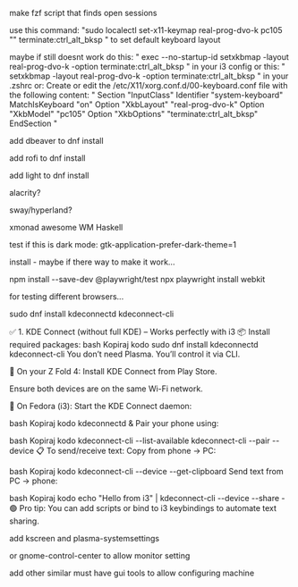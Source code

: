make fzf script that finds open sessions

use this command: "sudo localectl set-x11-keymap real-prog-dvo-k pc105 "" terminate:ctrl_alt_bksp
"
to set default keyboard layout

maybe if still doesnt work do this: "
exec --no-startup-id setxkbmap -layout real-prog-dvo-k -option terminate:ctrl_alt_bksp
"
in your i3 config
or this: "
setxkbmap -layout real-prog-dvo-k -option terminate:ctrl_alt_bksp
"
in your .zshrc
or:
Create or edit the /etc/X11/xorg.conf.d/00-keyboard.conf file with the following content:
"
Section "InputClass"
    Identifier "system-keyboard"
    MatchIsKeyboard "on"
    Option "XkbLayout" "real-prog-dvo-k"
    Option "XkbModel" "pc105"
    Option "XkbOptions" "terminate:ctrl_alt_bksp"
EndSection
"

add dbeaver to dnf install

add rofi to dnf install

add light to dnf install

alacrity?

sway/hyperland?

xmonad
awesome WM
Haskell

test if this is dark mode:
gtk-application-prefer-dark-theme=1


install - maybe if there way to make it work...

npm install --save-dev @playwright/test
npx playwright install webkit

for testing different browsers...




sudo dnf install kdeconnectd kdeconnect-cli


✅ 1. KDE Connect (without full KDE) – Works perfectly with i3
📦 Install required packages:
bash
Kopiraj kodo
sudo dnf install kdeconnectd kdeconnect-cli
You don’t need Plasma. You’ll control it via CLI.

📱 On your Z Fold 4:
Install KDE Connect from Play Store.

Ensure both devices are on the same Wi-Fi network.

🔌 On Fedora (i3):
Start the KDE Connect daemon:

bash
Kopiraj kodo
kdeconnectd &
Pair your phone using:

bash
Kopiraj kodo
kdeconnect-cli --list-available
kdeconnect-cli --pair --device <device-id>
📋 To send/receive text:
Copy from phone → PC:

bash
Kopiraj kodo
kdeconnect-cli --device <device-id> --get-clipboard
Send text from PC → phone:

bash
Kopiraj kodo
echo "Hello from i3" | kdeconnect-cli --device <device-id> --share -
🟢 Pro tip: You can add scripts or bind to i3 keybindings to automate text sharing.


add kscreen and plasma-systemsettings

or gnome-control-center to allow monitor setting

add other similar must have gui tools to allow configuring machine
